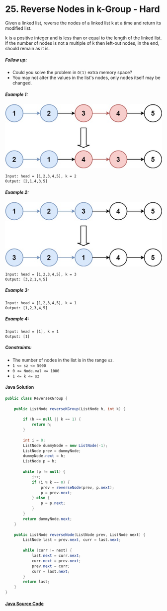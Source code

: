 # 25. Reverse Nodes in k-Group - Hard

Given a linked list, reverse the nodes of a linked list k at a time and return its modified list.

k is a positive integer and is less than or equal to the length of the linked list. If the number of nodes is not a multiple of k then left-out nodes, in the end, should remain as it is.

##### Follow up:

- Could you solve the problem in ```O(1)``` extra memory space?
- You may not alter the values in the list's nodes, only nodes itself may be changed.
 

##### Example 1:
![](25_sample_01.jpeg)

```
Input: head = [1,2,3,4,5], k = 2
Output: [2,1,4,3,5]
```

##### Example 2:
![](25_sample_02.jpeg)

```
Input: head = [1,2,3,4,5], k = 3
Output: [3,2,1,4,5]
```

##### Example 3:

```
Input: head = [1,2,3,4,5], k = 1
Output: [1,2,3,4,5]
```

##### Example 4:

```
Input: head = [1], k = 1
Output: [1]
``` 

##### Constraints:

- The number of nodes in the list is in the range ```sz```.
- ```1 <= sz <= 5000```
- ```0 <= Node.val <= 1000```
- ```1 <= k <= sz```

#### Java Solution
```java
public class ReverseKGroup {

    public ListNode reverseKGroup(ListNode h, int k) {

        if (h == null || k == 1) {
            return h;
        }

        int i = 0;
        ListNode dummyNode = new ListNode(-1);
        ListNode prev = dummyNode;
        dummyNode.next = h;
        ListNode p = h;

        while (p != null) {
            i++;
            if (i % k == 0) {
                prev = reverseNode(prev, p.next);
                p = prev.next;
            } else {
                p = p.next;
            }
        }
        return dummyNode.next;
    }

    public ListNode reverseNode(ListNode prev, ListNode next) {
        ListNode last = prev.next, curr = last.next;

        while (curr != next) {
            last.next = curr.next;
            curr.next = prev.next;
            prev.next = curr;
            curr = last.next;
        }
        return last;
    }
}
```

#### [Java Source Code](../../../src/main/java/com/algorithm/linkedlists/ReverseKGroup.java)